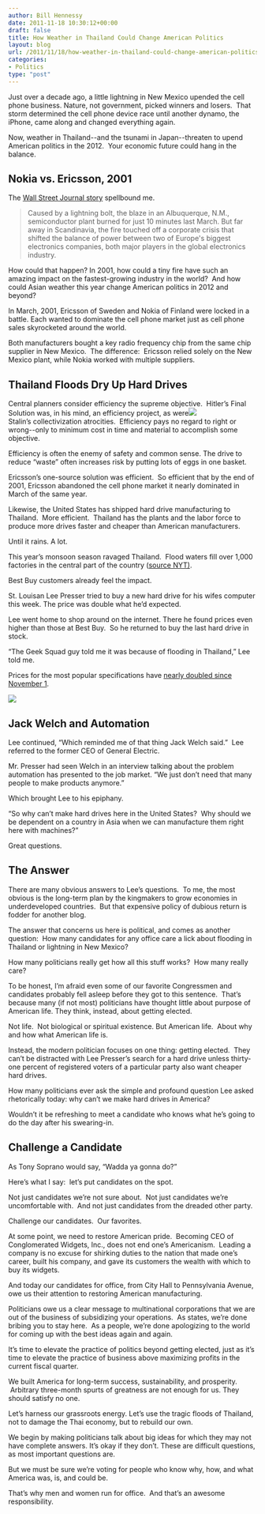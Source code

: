 ```yaml
---
author: Bill Hennessy
date: 2011-11-18 10:30:12+00:00
draft: false
title: How Weather in Thailand Could Change American Politics
layout: blog
url: /2011/11/18/how-weather-in-thailand-could-change-american-politics/
categories:
- Politics
type: "post"
---
```


Just over a decade ago, a little lightning in New Mexico upended the cell phone business. Nature, not government, picked winners and losers.  That storm determined the cell phone device race until another dynamo, the iPhone, came along and changed everything again.

Now, weather in Thailand--and the tsunami in Japan--threaten to upend American politics in the 2012.  Your economic future could hang in the balance.



## Nokia vs. Ericsson, 2001



The [Wall Street Journal story](about:blank) spellbound me.



> Caused by a lightning bolt, the blaze in an Albuquerque, N.M., semiconductor plant burned for just 10 minutes last March. But far away in Scandinavia, the fire touched off a corporate crisis that shifted the balance of power between two of Europe's biggest electronics companies, both major players in the global electronics industry.



How could that happen? In 2001, how could a tiny fire have such an amazing impact on the fastest-growing industry in the world?  And how could Asian weather this year change American politics in 2012 and beyond?

In March, 2001, Ericsson of Sweden and Nokia of Finland were locked in a battle. Each wanted to dominate the cell phone market just as cell phone sales skyrocketed around the world.

Both manufacturers bought a key radio frequency chip from the same chip supplier in New Mexico.  The difference:  Ericsson relied solely on the New Mexico plant, while Nokia worked with multiple suppliers.



## Thailand Floods Dry Up Hard Drives



Central planners consider efficiency the supreme objective.  Hitler’s Final Solution was, in his mind, an efficiency project, as were[![](https://19015-hennessysview.hennessysview.com/wp-content/uploads/2011/11/western-digital-flood-300x225.jpg)
](https://19015-hennessysview.hennessysview.com/wp-content/uploads/2011/11/western-digital-flood-300x225.jpg)Stalin’s collectivization atrocities.  Efficiency pays no regard to right or wrong--only to minimum cost in time and material to accomplish some objective.

Efficiency is often the enemy of safety and common sense. The drive to reduce “waste” often increases risk by putting lots of eggs in one basket.

Ericsson’s one-source solution was efficient.  So efficient that by the end of 2001, Ericsson abandoned the cell phone market it nearly dominated in March of the same year.

Likewise, the United States has shipped hard drive manufacturing to Thailand.  More efficient.  Thailand has the plants and the labor force to produce more drives faster and cheaper than American manufacturers.

Until it rains. A lot.

This year’s monsoon season ravaged Thailand.  Flood waters fill over 1,000 factories in the central part of the country ([source NYT)](https://www.nytimes.com/2011/11/07/business/global/07iht-floods07.html?pagewanted=all).

Best Buy customers already feel the impact.

St. Louisan Lee Presser tried to buy a new hard drive for his wifes computer this week. The price was double what he’d expected.

Lee went home to shop around on the internet. There he found prices even higher than those at Best Buy.  So he returned to buy the last hard drive in stock.

“The Geek Squad guy told me it was because of flooding in Thailand,” Lee told me.

Prices for the most popular specifications have [nearly doubled since November 1](https://www.extremetech.com/computing/103711-hdd-pricewatch-you-know-where-its-going-we-tell-you-how-much-its-going-to-hurt).



![](https://lh3.googleusercontent.com/TQKFnMl5zw7smCz4TmJMm5IUYv-LNCxK6V5KPJzpm_Nm8lA4QURSKrWORZNxDfyJ2ZDtRe0V58TXu86wGXhB5onjfjftVblHaUZyBf0k2BGaunZM8XM)






## Jack Welch and Automation



Lee continued, “Which reminded me of that thing Jack Welch said.”  Lee referred to the former CEO of General Electric.

Mr. Presser had seen Welch in an interview talking about the problem automation has presented to the job market. “We just don’t need that many people to make products anymore.”

Which brought Lee to his epiphany.

“So why can’t make hard drives here in the United States?  Why should we be dependent on a country in Asia when we can manufacture them right here with machines?”

Great questions.



## The Answer



There are many obvious answers to Lee’s questions.  To me, the most obvious is the long-term plan by the kingmakers to grow economies in underdeveloped countries.  But that expensive policy of dubious return is fodder for another blog.

The answer that concerns us here is political, and comes as another question:  How many candidates for any office care a lick about flooding in Thailand or lightning in New Mexico?

How many politicians really get how all this stuff works?  How many really care?

To be honest, I’m afraid even some of our favorite Congressmen and candidates probably fell asleep before they got to this sentence.  That’s because many (if not most) politicians have thought little about purpose of American life. They think, instead, about getting elected.

Not life.  Not biological or spiritual existence. But American life.  About why and how what American life is.

Instead, the modern politician focuses on one thing: getting elected.  They can’t be distracted with Lee Presser’s search for a hard drive unless thirty-one percent of registered voters of a particular party also want cheaper hard drives.

How many politicians ever ask the simple and profound question Lee asked rhetorically today: why can’t we make hard drives in America?

Wouldn’t it be refreshing to meet a candidate who knows what he’s going to do the day after his swearing-in.



## Challenge a Candidate



As Tony Soprano would say, “Wadda ya gonna do?”

Here’s what I say:  let’s put candidates on the spot.

Not just candidates we’re not sure about.  Not just candidates we’re uncomfortable with.  And not just candidates from the dreaded other party.

Challenge our candidates.  Our favorites.

At some point, we need to restore American pride.  Becoming CEO of Conglomerated Widgets, Inc., does not end one’s Americanism.  Leading a company is no excuse for shirking duties to the nation that made one’s career, built his company, and gave its customers the wealth with which to buy its widgets.

And today our candidates for office, from City Hall to Pennsylvania Avenue, owe us their attention to restoring American manufacturing.

Politicians owe us a clear message to multinational corporations that we are out of the business of subsidizing your operations.  As states, we’re done bribing you to stay here.  As a people, we’re done apologizing to the world for coming up with the best ideas again and again.

It’s time to elevate the practice of politics beyond getting elected, just as it’s time to elevate the practice of business above maximizing profits in the current fiscal quarter.

We built America for long-term success, sustainability, and prosperity.  Arbitrary three-month spurts of greatness are not enough for us. They should satisfy no one.

Let’s harness our grassroots energy. Let’s use the tragic floods of Thailand, not to damage the Thai economy, but to rebuild our own.

We begin by making politicians talk about big ideas for which they may not have complete answers. It’s okay if they don’t. These are difficult questions, as most important questions are.

But we must be sure we’re voting for people who know why, how, and what America was, is, and could be.

That’s why men and women run for office.  And that’s an awesome responsibility.
